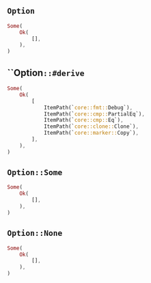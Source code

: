 ## `Option`

```rust
Some(
    Ok(
        [],
    ),
)
```

## ``Option`::#derive`

```rust
Some(
    Ok(
        [
            ItemPath(`core::fmt::Debug`),
            ItemPath(`core::cmp::PartialEq`),
            ItemPath(`core::cmp::Eq`),
            ItemPath(`core::clone::Clone`),
            ItemPath(`core::marker::Copy`),
        ],
    ),
)
```

## `Option::Some`

```rust
Some(
    Ok(
        [],
    ),
)
```

## `Option::None`

```rust
Some(
    Ok(
        [],
    ),
)
```
